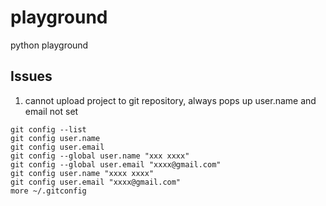 # playground
python playground

## Issues

1. cannot upload project to git repository, always pops up user.name and email not set
```
git config --list
git config user.name
git config user.email
git config --global user.name "xxx xxxx"
git config --global user.email "xxxx@gmail.com"
git config user.name "xxxx xxxx"
git config user.email "xxxx@gmail.com"
more ~/.gitconfig
```
